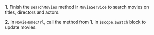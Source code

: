 **1.** Finish the ```searchMovies``` method in ```MovieService``` to search movies on titles, directors and actors.

**2.** In ```MovieHomeCtrl```, call the method from **1.** in ```$scope.$watch``` block to update movies. 